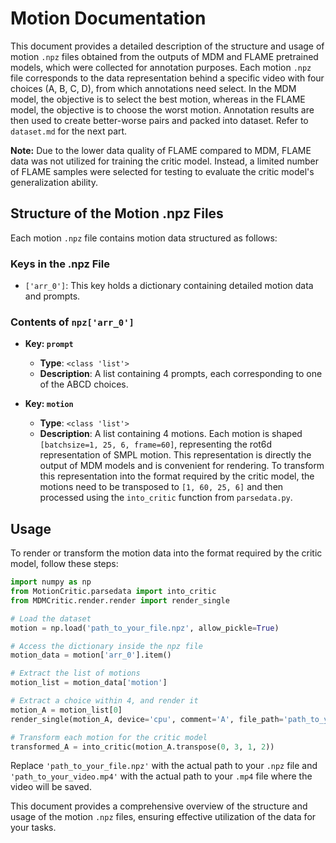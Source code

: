 # Motion Documentation

This document provides a detailed description of the structure and usage of motion `.npz` files obtained from the outputs of MDM and FLAME pretrained models, which were collected for annotation purposes. Each motion `.npz` file corresponds to the data representation behind a specific video with four choices (A, B, C, D), from which annotations need select. In the MDM model, the objective is to select the best motion, whereas in the FLAME model, the objective is to choose the worst motion. Annotation results are then used to create better-worse pairs and packed into dataset. Refer to `dataset.md` for the next part.

**Note:** Due to the lower data quality of FLAME compared to MDM, FLAME data was not utilized for training the critic model. Instead, a limited number of FLAME samples were selected for testing to evaluate the critic model's generalization ability.

## Structure of the Motion .npz Files

Each motion `.npz` file contains motion data structured as follows:

### Keys in the .npz File
- `['arr_0']`: This key holds a dictionary containing detailed motion data and prompts.

### Contents of `npz['arr_0']`
- **Key: `prompt`**
  - **Type**: `<class 'list'>`
  - **Description**: A list containing 4 prompts, each corresponding to one of the ABCD choices.

- **Key: `motion`**
  - **Type**: `<class 'list'>`
  - **Description**: A list containing 4 motions. Each motion is shaped `[batchsize=1, 25, 6, frame=60]`, representing the rot6d representation of SMPL motion. This representation is directly the output of MDM models and is convenient for rendering. To transform this representation into the format required by the critic model, the motions need to be transposed to `[1, 60, 25, 6]` and then processed using the `into_critic` function from `parsedata.py`.

## Usage

To render or transform the motion data into the format required by the critic model, follow these steps:

```python
import numpy as np
from MotionCritic.parsedata import into_critic
from MDMCritic.render.render import render_single

# Load the dataset
motion = np.load('path_to_your_file.npz', allow_pickle=True)

# Access the dictionary inside the npz file
motion_data = motion['arr_0'].item()

# Extract the list of motions
motion_list = motion_data['motion']

# Extract a choice within 4, and render it
motion_A = motion_list[0]
render_single(motion_A, device='cpu', comment='A', file_path='path_to_your_video.mp4')

# Transform each motion for the critic model
transformed_A = into_critic(motion_A.transpose(0, 3, 1, 2))
```

Replace `'path_to_your_file.npz'` with the actual path to your `.npz` file and `'path_to_your_video.mp4'` with the actual path to your `.mp4` file where the video will be saved.

This document provides a comprehensive overview of the structure and usage of the motion `.npz` files, ensuring effective utilization of the data for your tasks.